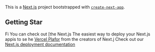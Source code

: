 This is a [Next.js](https://nextjs.org/) project bootstrapped with [`create-next-app`](https://github.com/vercel/next.js/tree/canary/packages/create-next-app).

## Getting Star
Fi
You can check out [the Next.js
The easiest way to deploy your Next.js appis to se he [Vercel Plafor](https://vercel.com/new?utm_medium=default-template&filter=next.js&utm_source=create-next-app&utm_campaign=create-next-app-readme) from the creators of Next.j
Check out our [Next.js deployment documentation](https://nextjs.org/docs/deployment) 
